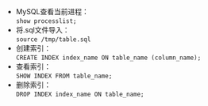 * MySQL查看当前进程：  
`show processlist;`
* 将.sql文件导入：  
`source /tmp/table.sql`
* 创建索引：  
`CREATE INDEX index_name ON table_name (column_name);`
* 查看索引：  
`SHOW INDEX FROM table_name;`
* 删除索引：  
`DROP INDEX index_name ON table_name;`